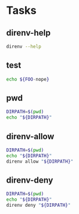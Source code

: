 # Tasks

## direnv-help

```bash
direnv --help
```

## test

```bash
echo ${FOO-nope}
```

## pwd

```bash
DIRPATH=$(pwd)
echo "${DIRPATH}"
```

## direnv-allow

```bash
DIRPATH=$(pwd)
echo "${DIRPATH}"
direnv allow "${DIRPATH}"
```

## direnv-deny

```bash
DIRPATH=$(pwd)
echo "${DIRPATH}"
direnv deny "${DIRPATH}"
```
